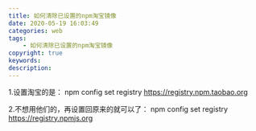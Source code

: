 ```yaml
---
title: 如何清除已设置的npm淘宝镜像
date: 2020-05-19 16:03:49
categories: web
tags:
    - 如何清除已设置的npm淘宝镜像
copyright: true
keywords: 
description:
---
```

1.设置淘宝的是：
npm config set registry https://registry.npm.taobao.org

2.不想用他们的，再设置回原来的就可以了：
npm config set registry https://registry.npmjs.org